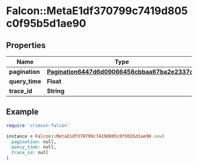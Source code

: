 # Falcon::MetaE1df370799c7419d805c0f95b5d1ae90

## Properties

| Name | Type | Description | Notes |
| ---- | ---- | ----------- | ----- |
| **pagination** | [**Pagination6447d6d09066458cbbaa67ba2e2337cc**](Pagination6447d6d09066458cbbaa67ba2e2337cc.md) |  | [optional] |
| **query_time** | **Float** |  | [optional] |
| **trace_id** | **String** |  | [optional] |

## Example

```ruby
require 'crimson-falcon'

instance = Falcon::MetaE1df370799c7419d805c0f95b5d1ae90.new(
  pagination: null,
  query_time: null,
  trace_id: null
)
```

